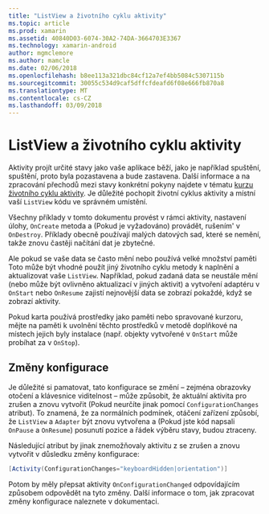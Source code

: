 ```yaml
---
title: "ListView a životního cyklu aktivity"
ms.topic: article
ms.prod: xamarin
ms.assetid: 40840D03-6074-30A2-74DA-3664703E3367
ms.technology: xamarin-android
author: mgmclemore
ms.author: mamcle
ms.date: 02/06/2018
ms.openlocfilehash: b8ee113a321dbc84cf12a7ef4bb5084c5307115b
ms.sourcegitcommit: 30055c534d9caf5dffcfdeafd6f08e666fb870a8
ms.translationtype: MT
ms.contentlocale: cs-CZ
ms.lasthandoff: 03/09/2018
---
```

# <a name="listview-and-the-activity-lifecycle"></a>ListView a životního cyklu aktivity

Aktivity projít určité stavy jako vaše aplikace běží, jako je například spuštění, spuštění, proto byla pozastavena a bude zastavena. Další informace a na zpracování přechodů mezi stavy konkrétní pokyny najdete v tématu [kurzu životního cyklu aktivity](~/android/app-fundamentals/activity-lifecycle/index.md).
Je důležité pochopit životní cyklus aktivity a místní vaší `ListView` kódu ve správném umístění.

Všechny příklady v tomto dokumentu provést v rámci aktivity, nastavení úlohy, `OnCreate` metoda a (Pokud je vyžadováno) provádět, rušením' v `OnDestroy`. Příklady obecně používají malých datových sad, které se nemění, takže znovu častěji načítání dat je zbytečné.

Ale pokud se vaše data se často mění nebo používá velké množství paměti Toto může být vhodné použít jiný životního cyklu metody k naplnění a aktualizovat vaše `ListView`. Například, pokud zadaná data se neustále mění (nebo může být ovlivněno aktualizací v jiných aktivit) a vytvoření adaptéru v `OnStart` nebo `OnResume` zajistí nejnovější data se zobrazí pokaždé, když se zobrazí aktivity.

Pokud karta používá prostředky jako paměti nebo spravované kurzoru, mějte na paměti k uvolnění těchto prostředků v metodě doplňkové na místech jejich byly instalace (např. objekty vytvořené v `OnStart` může probíhat za v `OnStop`).


## <a name="configuration-changes"></a>Změny konfigurace

Je důležité si pamatovat, tato konfigurace se změní &ndash; zejména obrazovky otočení a klávesnice viditelnost &ndash; může způsobit, že aktuální aktivita pro zrušen a znovu vytvořit (Pokud neurčíte jinak pomocí `ConfigurationChanges` atribut). To znamená, že za normálních podmínek, otáčení zařízení způsobí, že `ListView` a `Adapter` být znovu vytvořena a (Pokud jste kód napsali `OnPause` a `OnResume`) posunutí pozice a řádek výběru stavy, budou ztraceny.

Následující atribut by jinak znemožňovaly aktivitu z se zrušen a znovu vytvořit v důsledku změny konfigurace:

```csharp
[Activity(ConfigurationChanges="keyboardHidden|orientation")]
```

Potom by měly přepsat aktivity `OnConfigurationChanged` odpovídajícím způsobem odpovědět na tyto změny. Další informace o tom, jak zpracovat změny konfigurace naleznete v dokumentaci.

